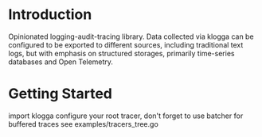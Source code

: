 # Introduction 
Opinionated logging-audit-tracing library.
Data collected via klogga can be configured to be exported to different sources, including traditional text logs, but with emphasis on structured storages, primarily time-series databases and Open Telemetry.

# Getting Started
import klogga
configure your root tracer, don't forget to use batcher for buffered traces
see examples/tracers_tree.go
